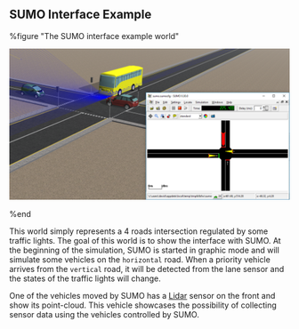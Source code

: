 ## SUMO Interface Example

%figure "The SUMO interface example world"

![sumo_interface_example.png](images/sumo_interface_example.png)

%end

This world simply represents a 4 roads intersection regulated by some traffic lights.
The goal of this world is to show the interface with SUMO.
At the beginning of the simulation, SUMO is started in graphic mode and will simulate some vehicles on the `horizontal` road.
When a priority vehicle arrives from the `vertical` road, it will be detected from the lane sensor and the states of the traffic lights will change.

One of the vehicles moved by SUMO has a [Lidar](../reference/lidar.md) sensor on the front and show its point-cloud.
This vehicle showcases the possibility of collecting sensor data using the vehicles controlled by SUMO.
